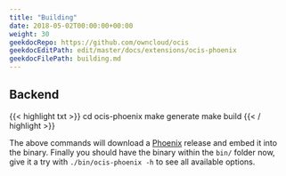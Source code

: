 ```yaml
---
title: "Building"
date: 2018-05-02T00:00:00+00:00
weight: 30
geekdocRepo: https://github.com/owncloud/ocis
geekdocEditPath: edit/master/docs/extensions/ocis-phoenix
geekdocFilePath: building.md
---
```


## Backend

{{< highlight txt >}}
cd ocis-phoenix
make generate
make build
{{< / highlight >}}

The above commands will download a [Phoenix](https://github.com/owncloud/phoenix) release and embed it into the binary. Finally you should have the binary within the `bin/` folder now, give it a try with `./bin/ocis-phoenix -h` to see all available options.
